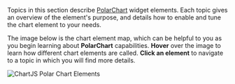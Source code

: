 Topics in this section describe [PolarChart](/api-reference/20%20Data%20Visualization%20Widgets/17%20dxPolarChart '/Documentation/ApiReference/Data_Visualization_Widgets/dxPolarChart/') widget elements. Each topic gives an overview of the element's purpose, and details how to enable and tune the chart element to your needs.

The image below is the chart element map, which can be helpful to you as you begin learning about **PolarChart** capabilities. **Hover** over the image to learn how different chart elements are called. **Click an element** to navigate to a topic in which you will find more details.

<p><img style="margin:0px auto;display:block" src="/Content/images/doc/16_1/ChartJS/PolarChartElements.png" alt="ChartJS Polar Chart Elements" usemap="#polarChartElements" /></p>

<map name="polarChartElements">
	<area alt="Chart Title" title="Chart Title" href="/Documentation/Guide/Data_Visualization/Charts/PolarChart_Elements#Chart_Title" shape="rect" coords="123,5,572,49" />
	<area alt="Legend" title="Legend" href="/Documentation/Guide/Data_Visualization/Charts/PolarChart_Elements#Legend" shape="rect" coords="273,659,418,697" />
	<area alt="Series Point" title="Series Point" href="/Documentation/Guide/Data_Visualization/Charts/PolarChart_Elements#Series_Points" shape="circle" coords="480,488,15" />
	<area alt="Series Point" title="Series Point" href="/Documentation/Guide/Data_Visualization/Charts/PolarChart_Elements#Series_Points" shape="circle" coords="403,568,14" />
	<area alt="Series Point" title="Series Point" href="/Documentation/Guide/Data_Visualization/Charts/PolarChart_Elements#Series_Points" shape="circle" coords="286,577,14" />
	<area alt="Series Point" title="Series Point" href="/Documentation/Guide/Data_Visualization/Charts/PolarChart_Elements#Series_Points" shape="circle" coords="182,517,17" />
	<area alt="Series Point" title="Series Point" href="/Documentation/Guide/Data_Visualization/Charts/PolarChart_Elements#Series_Points" shape="circle" coords="152,405,17" />
	<area alt="Series Point" title="Series Point" href="/Documentation/Guide/Data_Visualization/Charts/PolarChart_Elements#Series_Points" shape="circle" coords="192,314,17" />
	<area alt="Series Point" title="Series Point" href="/Documentation/Guide/Data_Visualization/Charts/PolarChart_Elements#Series_Points" shape="circle" coords="271,282,17" />
	<area alt="Series Point" title="Series Point" href="/Documentation/Guide/Data_Visualization/Charts/PolarChart_Elements#Series_Points" shape="circle" coords="326,284,16" />
	<area alt="Series Point" title="Series Point" href="/Documentation/Guide/Data_Visualization/Charts/PolarChart_Elements#Series_Points" shape="circle" coords="362,295,18" />
	<area alt="Series Point" title="Series Point" href="/Documentation/Guide/Data_Visualization/Charts/PolarChart_Elements#Series_Points" shape="circle" coords="398,302,16" />
	<area alt="Series Point" title="Series Point" href="/Documentation/Guide/Data_Visualization/Charts/PolarChart_Elements#Series_Points" shape="circle" coords="447,328,17" />
	<area alt="Series Point" title="Series Point" href="/Documentation/Guide/Data_Visualization/Charts/PolarChart_Elements#Series_Points" shape="circle" coords="488,394,17" />
	<area alt="Series Point" title="Series Point" href="/Documentation/Guide/Data_Visualization/Charts/PolarChart_Elements#Series_Points" shape="circle" coords="376,467,18" />
	<area alt="Series Point" title="Series Point" href="/Documentation/Guide/Data_Visualization/Charts/PolarChart_Elements#Series_Points" shape="circle" coords="405,415,18" />
	<area alt="Series Point" title="Series Point" href="/Documentation/Guide/Data_Visualization/Charts/PolarChart_Elements#Series_Points" shape="circle" coords="397,368,17" />
	<area alt="Series Point" title="Series Point" href="/Documentation/Guide/Data_Visualization/Charts/PolarChart_Elements#Series_Points" shape="circle" coords="377,346,11" />
	<area alt="Series Point" title="Series Point" href="/Documentation/Guide/Data_Visualization/Charts/PolarChart_Elements#Series_Points" shape="circle" coords="362,341,10" />
	<area alt="Series Point" title="Series Point" href="/Documentation/Guide/Data_Visualization/Charts/PolarChart_Elements#Series_Points" shape="circle" coords="351,336,8"  />
	<area alt="Series Point" title="Series Point" href="/Documentation/Guide/Data_Visualization/Charts/PolarChart_Elements#Series_Points" shape="circle" coords="338,325,10" />
	<area alt="Series Point" title="Series Point" href="/Documentation/Guide/Data_Visualization/Charts/PolarChart_Elements#Series_Points" shape="circle" coords="309,317,13" />
	<area alt="Series Point" title="Series Point" href="/Documentation/Guide/Data_Visualization/Charts/PolarChart_Elements#Series_Points" shape="circle" coords="265,333,17" />
	<area alt="Series Point" title="Series Point" href="/Documentation/Guide/Data_Visualization/Charts/PolarChart_Elements#Series_Points" shape="circle" coords="235,385,18" />
	<area alt="Series Point" title="Series Point" href="/Documentation/Guide/Data_Visualization/Charts/PolarChart_Elements#Series_Points" shape="circle" coords="250,450,13" />
	<area alt="Series Point" title="Series Point" href="/Documentation/Guide/Data_Visualization/Charts/PolarChart_Elements#Series_Points" shape="circle" coords="310,488,17" />
	<area alt="Point Label" title="Point Label" href="/Documentation/Guide/Data_Visualization/Charts/PolarChart_Elements#Series_Point_Labels" shape="rect" coords="470,302,511,340" />
	<area alt="Point Label" title="Point Label" href="/Documentation/Guide/Data_Visualization/Charts/PolarChart_Elements#Series_Point_Labels" shape="rect" coords="414,265,450,300" />
	<area alt="Point Label" title="Point Label" href="/Documentation/Guide/Data_Visualization/Charts/PolarChart_Elements#Series_Point_Labels" shape="rect" coords="365,249,401,284" />
	<area alt="Point Label" title="Point Label" href="/Documentation/Guide/Data_Visualization/Charts/PolarChart_Elements#Series_Point_Labels" shape="rect" coords="291,239,322,274" />
	<area alt="Point Label" title="Point Label" href="/Documentation/Guide/Data_Visualization/Charts/PolarChart_Elements#Series_Point_Labels" shape="rect" coords="218,243,256,278" />
	<area alt="Point Label" title="Point Label" href="/Documentation/Guide/Data_Visualization/Charts/PolarChart_Elements#Series_Point_Labels" shape="rect" coords="131,292,169,324" />
	<area alt="Point Label" title="Point Label" href="/Documentation/Guide/Data_Visualization/Charts/PolarChart_Elements#Series_Point_Labels" shape="rect" coords="90,398,131,434" />
	<area alt="Point Label" title="Point Label" href="/Documentation/Guide/Data_Visualization/Charts/PolarChart_Elements#Series_Point_Labels" shape="rect" coords="130,525,165,553" />
	<area alt="Point Label" title="Point Label" href="/Documentation/Guide/Data_Visualization/Charts/PolarChart_Elements#Series_Point_Labels" shape="rect" coords="247,594,282,622" />
	<area alt="Point Label" title="Point Label" href="/Documentation/Guide/Data_Visualization/Charts/PolarChart_Elements#Series_Point_Labels" shape="rect" coords="407,581,446,616" />
	<area alt="Point Label" title="Point Label" href="/Documentation/Guide/Data_Visualization/Charts/PolarChart_Elements#Series_Point_Labels" shape="rect" coords="496,492,537,531" />
	<area alt="Point Label" title="Point Label" href="/Documentation/Guide/Data_Visualization/Charts/PolarChart_Elements#Series_Point_Labels" shape="rect" coords="511,384,552,423" />
	<area alt="Tooltip" title="Tooltip" href="/Documentation/Guide/Data_Visualization/Charts/PolarChart_Elements#Tooltips" shape="rect" coords="282,419,342,477" />
	<area alt="Axis Label" title="Axis Label" href="/Documentation/Guide/Data_Visualization/Charts/PolarChart_Elements#Axis_Labels" shape="rect" coords="226,72,306,94" />
	<area alt="Axis Label" title="Axis Label" href="/Documentation/Guide/Data_Visualization/Charts/PolarChart_Elements#Axis_Labels" shape="rect" coords="393,71,458,93" />
	<area alt="Axis Label" title="Axis Label" href="/Documentation/Guide/Data_Visualization/Charts/PolarChart_Elements#Axis_Labels" shape="rect" coords="532,144,595,169" />
	<area alt="Axis Label" title="Axis Label" href="/Documentation/Guide/Data_Visualization/Charts/PolarChart_Elements#Axis_Labels" shape="rect" coords="611,273,663,293" />
	<area alt="Axis Label" title="Axis Label" href="/Documentation/Guide/Data_Visualization/Charts/PolarChart_Elements#Axis_Labels" shape="rect" coords="609,419,654,441" />
	<area alt="Axis Label" title="Axis Label" href="/Documentation/Guide/Data_Visualization/Charts/PolarChart_Elements#Axis_Labels" shape="rect" coords="536,548,574,568" />
	<area alt="Axis Label" title="Axis Label" href="/Documentation/Guide/Data_Visualization/Charts/PolarChart_Elements#Axis_Labels" shape="rect" coords="403,622,442,642" />
	<area alt="Axis Label" title="Axis Label" href="/Documentation/Guide/Data_Visualization/Charts/PolarChart_Elements#Axis_Labels" shape="rect" coords="252,621,289,643" />
	<area alt="Axis Label" title="Axis Label" href="/Documentation/Guide/Data_Visualization/Charts/PolarChart_Elements#Axis_Labels" shape="rect" coords="108,547,158,570" />
	<area alt="Axis Label" title="Axis Label" href="/Documentation/Guide/Data_Visualization/Charts/PolarChart_Elements#Axis_Labels" shape="rect" coords="7,419,83,441" />
	<area alt="Axis Label" title="Axis Label" href="/Documentation/Guide/Data_Visualization/Charts/PolarChart_Elements#Axis_Labels" shape="rect" coords="24,275,81,294" />
	<area alt="Axis Label" title="Axis Label" href="/Documentation/Guide/Data_Visualization/Charts/PolarChart_Elements#Axis_Labels" shape="rect" coords="90,143,162,170" />
	<area alt="Axis Label" title="Axis Label" href="/Documentation/Guide/Data_Visualization/Charts/PolarChart_Elements#Axis_Labels" shape="rect" coords="322,345,345,370" />
	<area alt="Axis Label" title="Axis Label" href="/Documentation/Guide/Data_Visualization/Charts/PolarChart_Elements#Axis_Labels" shape="rect" coords="323,284,346,309" />
	<area alt="Axis Label" title="Axis Label" href="/Documentation/Guide/Data_Visualization/Charts/PolarChart_Elements#Axis_Labels" shape="rect" coords="321,248,344,275" />
	<area alt="Axis Label" title="Axis Label" href="/Documentation/Guide/Data_Visualization/Charts/PolarChart_Elements#Axis_Labels" shape="rect" coords="319,217,342,244" />
	<area alt="Axis Label" title="Axis Label" href="/Documentation/Guide/Data_Visualization/Charts/PolarChart_Elements#Axis_Labels" shape="rect" coords="318,184,341,211" />
	<area alt="Axis Label" title="Axis Label" href="/Documentation/Guide/Data_Visualization/Charts/PolarChart_Elements#Axis_Labels" shape="rect" coords="318,153,342,180" />
	<area alt="Axis Label" title="Axis Label" href="/Documentation/Guide/Data_Visualization/Charts/PolarChart_Elements#Axis_Labels" shape="rect" coords="318,123,342,150" />
	<area alt="Axis Label" title="Axis Label" href="/Documentation/Guide/Data_Visualization/Charts/PolarChart_Elements#Axis_Labels" shape="rect" coords="318,92,342,119" />
	<area alt="Value Axis" title="Value Axis" href="/Documentation/Guide/Data_Visualization/Charts/PolarChart_Elements#/Axes/Value_Axis" shape="rect" coords="339,76,353,365" />
	<area alt="Series" title="Series" href="/Documentation/Guide/Data_Visualization/Charts/PolarChart_Elements#Series" shape="poly" coords="397,414,391,371,352,343,333,331,310,325,270,340,240,386,255,448,312,477,370,463,398,410,412,418,381,473,311,500,243,458,226,386,260,329,308,313,341,318,361,332,381,342,403,363,411,423" />
	<area alt="Series" title="Series" href="/Documentation/Guide/Data_Visualization/Charts/PolarChart_Elements#Series" shape="poly" coords="398,562,473,486,481,397,442,334,396,309,359,302,325,291,273,287,197,322,160,408,189,515,287,573,404,560,405,576,285,586,176,523,147,407,185,308,271,272,328,277,363,290,402,296,451,322,493,391,485,493,402,576" />
    <area alt="Grid"  title="Grid"  href="/Documentation/Guide/Data_Visualization/Charts/PolarChart_Elements#Grid" shape="circle" coords="347, 357, 62" />
    <area alt="Strip" title="Strip" href="/Documentation/Guide/Data_Visualization/Charts/PolarChart_Elements#Strips" shape="circle" coords="347, 357, 127" />
    <area alt="Grid"  title="Grid"  href="/Documentation/Guide/Data_Visualization/Charts/PolarChart_Elements#Grid" shape="circle" coords="347, 357, 188" />
	<area alt="Strip" title="Strip" href="/Documentation/Guide/Data_Visualization/Charts/PolarChart_Elements#Strips" shape="circle" coords="347, 357, 268" />
	<area alt="Argument Axis" title="Argument Axis" href="/Documentation/Guide/Data_Visualization/Charts/PolarChart_Elements#/Axes/Argument_Axis" shape="circle" coords="347, 357, 280" />
</map>